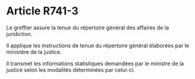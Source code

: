 # Article R741-3

<p>Le greffier assure la tenue du répertoire général des affaires de la juridiction.</p><p>Il applique les instructions de tenue du répertoire général élaborées par le ministère de la justice.</p><p>Il transmet les informations statistiques demandées par le ministre de la justice selon les modalités déterminées par celui-ci.</p>